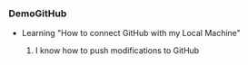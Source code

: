 ### DemoGitHub

- Learning "How to connect GitHub with my Local Machine"

	1. I know how to push modifications to GitHub
